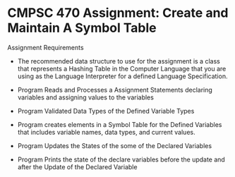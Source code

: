 # CMPSC 470 Assignment: Create and Maintain A Symbol Table


Assignment Requirements

- The recommended data structure to use for the assignment is a class that represents a Hashing Table in the Computer Language that you are using as the Language Interpreter for a defined Language Specification.  

 

- Program Reads and Processes a Assignment Statements declaring variables and assigning values to the variables

- Program Validated Data Types of the Defined Variable Types

- Program creates elements in a Symbol Table for the Defined Variables that includes variable names, data types, and current values.
- Program Updates the States of the some of the Declared Variables

- Program Prints the state of the declare variables before the update and after the Update of the Declared Variable
 
